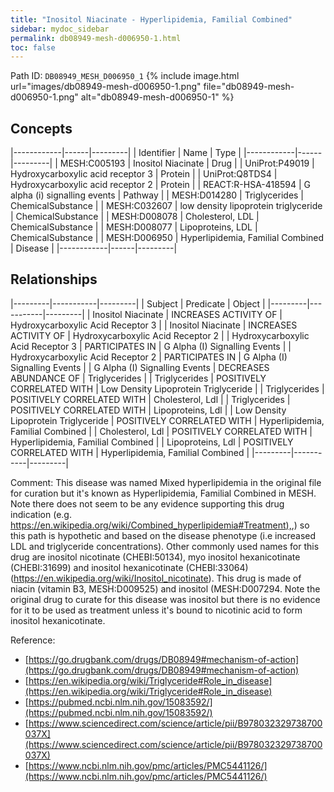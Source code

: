 ```yaml
---
title: "Inositol Niacinate - Hyperlipidemia, Familial Combined"
sidebar: mydoc_sidebar
permalink: db08949-mesh-d006950-1.html
toc: false 
---
```



Path ID: `DB08949_MESH_D006950_1`
{% include image.html url="images/db08949-mesh-d006950-1.png" file="db08949-mesh-d006950-1.png" alt="db08949-mesh-d006950-1" %}

## Concepts

|------------|------|---------|
| Identifier | Name | Type    |
|------------|------|---------|
| MESH:C005193 | Inositol Niacinate | Drug |
| UniProt:P49019 | Hydroxycarboxylic acid receptor 3 | Protein |
| UniProt:Q8TDS4 | Hydroxycarboxylic acid receptor 2 | Protein |
| REACT:R-HSA-418594 | G alpha (i) signalling events | Pathway |
| MESH:D014280 | Triglycerides | ChemicalSubstance |
| MESH:C032607 | low density lipoprotein triglyceride | ChemicalSubstance |
| MESH:D008078 | Cholesterol, LDL | ChemicalSubstance |
| MESH:D008077 | Lipoproteins, LDL | ChemicalSubstance |
| MESH:D006950 | Hyperlipidemia, Familial Combined | Disease |
|------------|------|---------|

## Relationships

|---------|-----------|---------|
| Subject | Predicate | Object  |
|---------|-----------|---------|
| Inositol Niacinate | INCREASES ACTIVITY OF | Hydroxycarboxylic Acid Receptor 3 |
| Inositol Niacinate | INCREASES ACTIVITY OF | Hydroxycarboxylic Acid Receptor 2 |
| Hydroxycarboxylic Acid Receptor 3 | PARTICIPATES IN | G Alpha (I) Signalling Events |
| Hydroxycarboxylic Acid Receptor 2 | PARTICIPATES IN | G Alpha (I) Signalling Events |
| G Alpha (I) Signalling Events | DECREASES ABUNDANCE OF | Triglycerides |
| Triglycerides | POSITIVELY CORRELATED WITH | Low Density Lipoprotein Triglyceride |
| Triglycerides | POSITIVELY CORRELATED WITH | Cholesterol, Ldl |
| Triglycerides | POSITIVELY CORRELATED WITH | Lipoproteins, Ldl |
| Low Density Lipoprotein Triglyceride | POSITIVELY CORRELATED WITH | Hyperlipidemia, Familial Combined |
| Cholesterol, Ldl | POSITIVELY CORRELATED WITH | Hyperlipidemia, Familial Combined |
| Lipoproteins, Ldl | POSITIVELY CORRELATED WITH | Hyperlipidemia, Familial Combined |
|---------|-----------|---------|

Comment: This disease was named Mixed hyperlipidemia in the original file for curation but it's known as Hyperlipidemia, Familial Combined in MESH. Note there does not seem to be any evidence supporting this drug indication (e.g. [https://en.wikipedia.org/wiki/Combined_hyperlipidemia#Treatment),](https://en.wikipedia.org/wiki/Combined_hyperlipidemia#Treatment),) so this path is hypothetic and based on the disease phenotype (i.e increased LDL and triglyceride concentrations). Other commonly used names for this drug are inositol nicotinate (CHEBI:50134), myo inositol hexanicotinate (CHEBI:31699) and inositol hexanicotinate (CHEBI:33064)(https://en.wikipedia.org/wiki/Inositol_nicotinate). This drug is made of niacin (vitamin B3, MESH:D009525) and inositol (MESH:D007294. Note the original drug to curate for this disease was inositol but there is no evidence for it to be used as treatment unless it's bound to nicotinic acid to form inositol hexanicotinate.

Reference: 
  - [https://go.drugbank.com/drugs/DB08949#mechanism-of-action](https://go.drugbank.com/drugs/DB08949#mechanism-of-action)
  - [https://en.wikipedia.org/wiki/Triglyceride#Role_in_disease](https://en.wikipedia.org/wiki/Triglyceride#Role_in_disease)
  - [https://pubmed.ncbi.nlm.nih.gov/15083592/](https://pubmed.ncbi.nlm.nih.gov/15083592/)
  - [https://www.sciencedirect.com/science/article/pii/B978032329738700037X](https://www.sciencedirect.com/science/article/pii/B978032329738700037X)
  - [https://www.ncbi.nlm.nih.gov/pmc/articles/PMC5441126/](https://www.ncbi.nlm.nih.gov/pmc/articles/PMC5441126/)
